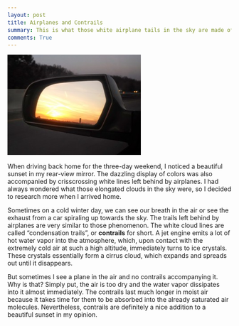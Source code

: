 ```yaml
---
layout: post
title: Airplanes and Contrails
summary: This is what those white airplane tails in the sky are made of.
comments: True
---
```


![Contrails](/assets/contrails.jpg "Contrails")

When driving back home for the three-day weekend, I noticed a beautiful sunset in my rear-view mirror. The dazzling display of colors was also accompanied by crisscrossing white lines left behind by airplanes. I had always wondered what those elongated clouds in the sky were, so I decided to research more when I arrived home.

Sometimes on a cold winter day, we can see our breath in the air or see the exhaust from a car spiraling up towards the sky. The trails left behind by airplanes are very similar to those phenomenon. The white cloud lines are called “condensation trails”, or __contrails__ for short. A jet engine emits a lot of hot water vapor into the atmosphere, which, upon contact with the extremely cold air at such a high altitude, immediately turns to ice crystals. These crystals essentially form a cirrus cloud, which expands and spreads out until it disappears.

But sometimes I see a plane in the air and no contrails accompanying it. Why is that? Simply put, the air is too dry and the water vapor dissipates into it almost immediately. The contrails last much longer in moist air because it takes time for them to be absorbed into the already saturated air molecules. Nevertheless, contrails are definitely a nice addition to a beautiful sunset in my opinion.
